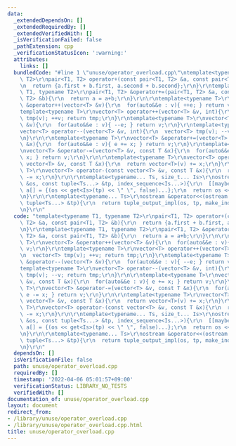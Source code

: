 ```yaml
---
data:
  _extendedDependsOn: []
  _extendedRequiredBy: []
  _extendedVerifiedWith: []
  _isVerificationFailed: false
  _pathExtension: cpp
  _verificationStatusIcon: ':warning:'
  attributes:
    links: []
  bundledCode: "#line 1 \"unuse/operator_overload.cpp\"\ntemplate<typename T1, typename\
    \ T2>\r\npair<T1, T2> operator+(const pair<T1, T2> &a, const pair<T1, T2> &b){\r\
    \n  return {a.first + b.first, a.second + b.second};\r\n}\r\ntemplate<typename\
    \ T1, typename T2>\r\npair<T1, T2> &operator+=(pair<T1, T2> &a, const pair<T1,\
    \ T2> &b){\r\n  return a = a+b;\r\n}\r\n\r\ntemplate<typename T>\r\nvector<T>\
    \ &operator++(vector<T> &v){\r\n  for(auto&&e : v){ ++e; } return v;\r\n}\r\n\
    template<typename T>\r\nvector<T> operator++(vector<T> &v, int){\r\n  vector<T>\
    \ tmp(v); ++v; return tmp;\r\n}\r\ntemplate<typename T>\r\nvector<T> &operator--(vector<T>\
    \ &v){\r\n  for(auto&&e : v){ --e; } return v;\r\n}\r\ntemplate<typename T>\r\n\
    vector<T> operator--(vector<T> &v, int){\r\n  vector<T> tmp(v); --v; return tmp;\r\
    \n}\r\n\r\ntemplate<typename T>\r\nvector<T> &operator+=(vector<T> &v, const T\
    \ &x){\r\n  for(auto&&e : v){ e += x; } return v;\r\n}\r\ntemplate<typename T>\r\
    \nvector<T> &operator-=(vector<T> &v, const T &x){\r\n  for(auto&&e : v){ e -=\
    \ x; } return v;\r\n}\r\n\r\ntemplate<typename T>\r\nvector<T> operator+(const\
    \ vector<T> &v, const T &x){\r\n  return vector<T>(v) += x;\r\n}\r\ntemplate<typename\
    \ T>\r\nvector<T> operator-(const vector<T> &v, const T &x){\r\n  return vector<T>(v)\
    \ -= x;\r\n}\r\n\r\ntemplate<typename... Ts, size_t... Is>\r\nostream &tuple_output_impl(ostream\
    \ &os, const tuple<Ts...> &tp, index_sequence<Is...>){\r\n  [[maybe_unused]] bool\
    \ a[] = {(os << get<Is>(tp) << \" \", false)...};\r\n  return os << get<tuple_size<tuple<Ts...>>::value-1>(tp);\r\
    \n}\r\n\r\ntemplate<typename... Ts>\r\nostream &operator<<(ostream &os, const\
    \ tuple<Ts...> &tp){\r\n  return tuple_output_impl(os, tp, make_index_sequence<tuple_size<tuple<Ts...>>::value-1>());\r\
    \n}\r\n"
  code: "template<typename T1, typename T2>\r\npair<T1, T2> operator+(const pair<T1,\
    \ T2> &a, const pair<T1, T2> &b){\r\n  return {a.first + b.first, a.second + b.second};\r\
    \n}\r\ntemplate<typename T1, typename T2>\r\npair<T1, T2> &operator+=(pair<T1,\
    \ T2> &a, const pair<T1, T2> &b){\r\n  return a = a+b;\r\n}\r\n\r\ntemplate<typename\
    \ T>\r\nvector<T> &operator++(vector<T> &v){\r\n  for(auto&&e : v){ ++e; } return\
    \ v;\r\n}\r\ntemplate<typename T>\r\nvector<T> operator++(vector<T> &v, int){\r\
    \n  vector<T> tmp(v); ++v; return tmp;\r\n}\r\ntemplate<typename T>\r\nvector<T>\
    \ &operator--(vector<T> &v){\r\n  for(auto&&e : v){ --e; } return v;\r\n}\r\n\
    template<typename T>\r\nvector<T> operator--(vector<T> &v, int){\r\n  vector<T>\
    \ tmp(v); --v; return tmp;\r\n}\r\n\r\ntemplate<typename T>\r\nvector<T> &operator+=(vector<T>\
    \ &v, const T &x){\r\n  for(auto&&e : v){ e += x; } return v;\r\n}\r\ntemplate<typename\
    \ T>\r\nvector<T> &operator-=(vector<T> &v, const T &x){\r\n  for(auto&&e : v){\
    \ e -= x; } return v;\r\n}\r\n\r\ntemplate<typename T>\r\nvector<T> operator+(const\
    \ vector<T> &v, const T &x){\r\n  return vector<T>(v) += x;\r\n}\r\ntemplate<typename\
    \ T>\r\nvector<T> operator-(const vector<T> &v, const T &x){\r\n  return vector<T>(v)\
    \ -= x;\r\n}\r\n\r\ntemplate<typename... Ts, size_t... Is>\r\nostream &tuple_output_impl(ostream\
    \ &os, const tuple<Ts...> &tp, index_sequence<Is...>){\r\n  [[maybe_unused]] bool\
    \ a[] = {(os << get<Is>(tp) << \" \", false)...};\r\n  return os << get<tuple_size<tuple<Ts...>>::value-1>(tp);\r\
    \n}\r\n\r\ntemplate<typename... Ts>\r\nostream &operator<<(ostream &os, const\
    \ tuple<Ts...> &tp){\r\n  return tuple_output_impl(os, tp, make_index_sequence<tuple_size<tuple<Ts...>>::value-1>());\r\
    \n}\r\n"
  dependsOn: []
  isVerificationFile: false
  path: unuse/operator_overload.cpp
  requiredBy: []
  timestamp: '2022-04-06 05:01:57+09:00'
  verificationStatus: LIBRARY_NO_TESTS
  verifiedWith: []
documentation_of: unuse/operator_overload.cpp
layout: document
redirect_from:
- /library/unuse/operator_overload.cpp
- /library/unuse/operator_overload.cpp.html
title: unuse/operator_overload.cpp
---
```

